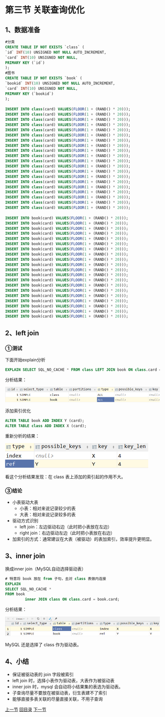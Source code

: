 # 第三节 关联查询优化

## 1、数据准备

```sql
#分类
CREATE TABLE IF NOT EXISTS `class` (
`id` INT(10) UNSIGNED NOT NULL AUTO_INCREMENT,
`card` INT(10) UNSIGNED NOT NULL,
PRIMARY KEY (`id`)
);
#图书
CREATE TABLE IF NOT EXISTS `book` (
`bookid` INT(10) UNSIGNED NOT NULL AUTO_INCREMENT,
`card` INT(10) UNSIGNED NOT NULL,
PRIMARY KEY (`bookid`)
);
 
INSERT INTO class(card) VALUES(FLOOR(1 + (RAND() * 20)));
INSERT INTO class(card) VALUES(FLOOR(1 + (RAND() * 20)));
INSERT INTO class(card) VALUES(FLOOR(1 + (RAND() * 20)));
INSERT INTO class(card) VALUES(FLOOR(1 + (RAND() * 20)));
INSERT INTO class(card) VALUES(FLOOR(1 + (RAND() * 20)));
INSERT INTO class(card) VALUES(FLOOR(1 + (RAND() * 20)));
INSERT INTO class(card) VALUES(FLOOR(1 + (RAND() * 20)));
INSERT INTO class(card) VALUES(FLOOR(1 + (RAND() * 20)));
INSERT INTO class(card) VALUES(FLOOR(1 + (RAND() * 20)));
INSERT INTO class(card) VALUES(FLOOR(1 + (RAND() * 20)));
INSERT INTO class(card) VALUES(FLOOR(1 + (RAND() * 20)));
INSERT INTO class(card) VALUES(FLOOR(1 + (RAND() * 20)));
INSERT INTO class(card) VALUES(FLOOR(1 + (RAND() * 20)));
INSERT INTO class(card) VALUES(FLOOR(1 + (RAND() * 20)));
INSERT INTO class(card) VALUES(FLOOR(1 + (RAND() * 20)));
INSERT INTO class(card) VALUES(FLOOR(1 + (RAND() * 20)));
INSERT INTO class(card) VALUES(FLOOR(1 + (RAND() * 20)));
INSERT INTO class(card) VALUES(FLOOR(1 + (RAND() * 20)));
INSERT INTO class(card) VALUES(FLOOR(1 + (RAND() * 20)));
INSERT INTO class(card) VALUES(FLOOR(1 + (RAND() * 20)));
 
INSERT INTO book(card) VALUES(FLOOR(1 + (RAND() * 20)));
INSERT INTO book(card) VALUES(FLOOR(1 + (RAND() * 20)));
INSERT INTO book(card) VALUES(FLOOR(1 + (RAND() * 20)));
INSERT INTO book(card) VALUES(FLOOR(1 + (RAND() * 20)));
INSERT INTO book(card) VALUES(FLOOR(1 + (RAND() * 20)));
INSERT INTO book(card) VALUES(FLOOR(1 + (RAND() * 20)));
INSERT INTO book(card) VALUES(FLOOR(1 + (RAND() * 20)));
INSERT INTO book(card) VALUES(FLOOR(1 + (RAND() * 20)));
INSERT INTO book(card) VALUES(FLOOR(1 + (RAND() * 20)));
INSERT INTO book(card) VALUES(FLOOR(1 + (RAND() * 20)));
INSERT INTO book(card) VALUES(FLOOR(1 + (RAND() * 20)));
INSERT INTO book(card) VALUES(FLOOR(1 + (RAND() * 20)));
INSERT INTO book(card) VALUES(FLOOR(1 + (RAND() * 20)));
INSERT INTO book(card) VALUES(FLOOR(1 + (RAND() * 20)));
INSERT INTO book(card) VALUES(FLOOR(1 + (RAND() * 20)));
INSERT INTO book(card) VALUES(FLOOR(1 + (RAND() * 20)));
INSERT INTO book(card) VALUES(FLOOR(1 + (RAND() * 20)));
INSERT INTO book(card) VALUES(FLOOR(1 + (RAND() * 20)));
INSERT INTO book(card) VALUES(FLOOR(1 + (RAND() * 20)));
INSERT INTO book(card) VALUES(FLOOR(1 + (RAND() * 20)));
```



## 2、left join

### ①测试

下面开始explain分析

```sql
EXPLAIN SELECT SQL_NO_CACHE * FROM class LEFT JOIN book ON class.card = book.card;
```



分析结果：

![images](./images/img025.png)



添加索引优化

```sql
ALTER TABLE book ADD INDEX Y (card); 
ALTER TABLE class ADD INDEX X (card); 
```



重新分析的结果：

![images](./images/img026.png)



看这个分析结果发现：在 class 表上添加的索引起的作用不大。



### ③结论

- 小表驱动大表
  - 小表：相对来说记录较少的表
  - 大表：相对来说记录较多的表
- 驱动方式识别
  - left join：左边驱动右边（此时把小表放在左边）
  - right join：右边驱动左边（此时把小表放在右边）
- 加索引的方式：通常建议在大表（被驱动）的表加索引，效率提升更明显。



## 3、inner join

换成inner join（MySQL自动选择驱动表）

```sql
# 特意将 book 放在 from 子句，去对 class 表做内连接
EXPLAIN
SELECT SQL_NO_CACHE *
FROM book
         inner JOIN class ON class.card = book.card;
```



分析结果：

![images](./images/img027.png)



MySQL 还是选择了 class 作为驱动表。



## 4、小结

- 保证被驱动表的 join 字段被索引
- left join 时，选择小表作为驱动表，大表作为被驱动表
- inner join 时，mysql 会自动将小结果集的表选为驱动表。
- 子查询尽量不要放在被驱动表，衍生表建不了索引
- 能够直接多表关联的尽量直接关联，不用子查询









[上一节](verse02.html) [回目录](index.html) [下一节](verse04.html)
